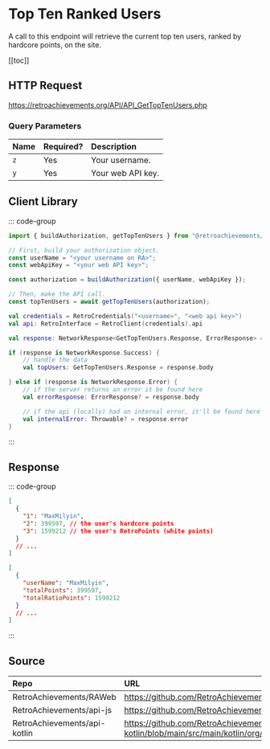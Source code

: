 <script setup>
import SampleRequest from '../components/SampleRequest.vue';
</script>

# Top Ten Ranked Users

A call to this endpoint will retrieve the current top ten users, ranked by hardcore points, on the site.

[[toc]]

## HTTP Request

<SampleRequest httpVerb="GET">https://retroachievements.org/API/API_GetTopTenUsers.php</SampleRequest>

### Query Parameters

| Name | Required? | Description       |
| :--- | :-------- | :---------------- |
| `z`  | Yes       | Your username.    |
| `y`  | Yes       | Your web API key. |

## Client Library

::: code-group

```ts [NodeJS]
import { buildAuthorization, getTopTenUsers } from "@retroachievements/api";

// First, build your authorization object.
const userName = "<your username on RA>";
const webApiKey = "<your web API key>";

const authorization = buildAuthorization({ userName, webApiKey });

// Then, make the API call.
const topTenUsers = await getTopTenUsers(authorization);
```

```kotlin [Kotlin]
val credentials = RetroCredentials("<username>", "<web api key>")
val api: RetroInterface = RetroClient(credentials).api

val response: NetworkResponse<GetTopTenUsers.Response, ErrorResponse> = api.getTopTenUsers()

if (response is NetworkResponse.Success) {
    // handle the data
    val topUsers: GetTopTenUsers.Response = response.body

} else if (response is NetworkResponse.Error) {
    // if the server returns an error it be found here
    val errorResponse: ErrorResponse? = response.body

    // if the api (locally) had an internal error, it'll be found here
    val internalError: Throwable? = response.error
}
```

:::

## Response

::: code-group

```json [HTTP Response]
[
  {
    "1": "MaxMilyin",
    "2": 399597, // the user's hardcore points
    "3": 1599212 // the user's RetroPoints (white points)
  }
  // ...
]
```

```json [NodeJS]
[
  {
    "userName": "MaxMilyin",
    "totalPoints": 399597,
    "totalRatioPoints": 1599212
  }
  // ...
]
```

:::

## Source

| Repo                         | URL                                                                                                                  |
|:-----------------------------|:---------------------------------------------------------------------------------------------------------------------|
| RetroAchievements/RAWeb      | https://github.com/RetroAchievements/RAWeb/blob/master/public/API/API_GetTopTenUsers.php                             |
| RetroAchievements/api-js     | https://github.com/RetroAchievements/api-js/blob/main/src/feed/getTopTenUsers.ts                                     |
| RetroAchievements/api-kotlin | https://github.com/RetroAchievements/api-kotlin/blob/main/src/main/kotlin/org/retroachivements/api/RetroInterface.kt |
